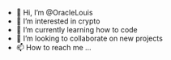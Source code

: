 - 👋 Hi, I’m @OracleLouis
- 👀 I’m interested in crypto
- 🌱 I’m currently learning how to code
- 💞️ I’m looking to collaborate on new projects
- 📫 How to reach me ...

<!---
OracleLouis/OracleLouis is a ✨ special ✨ repository because its `README.md` (this file) appears on your GitHub profile.
You can click the Preview link to take a look at your changes.
--->
